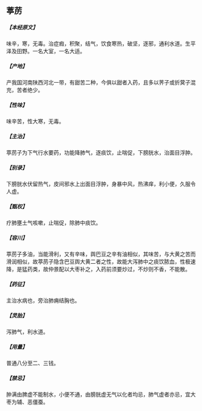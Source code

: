 ## 葶苈

##### 【本经原文】
味辛，寒，无毒。治症瘕，积聚，结气，饮食寒热，破坚，逐邪，通利水道。生平泽及田野。一名大室，一名大适。
##### 【产地】
产我国河南陕西河北一带，有甜苦二种，今俱以甜者入药，且多以荠子或折蓂子混充，苦者绝少。
##### 【性味】
味辛苦，性大寒，无毒。
##### 【主治】
葶苈子为下气行水要药，功能降肺气，逐痰饮，止喘促，下膀胱水，治面目浮肿。
##### 【别录】
下膀胱水伏留热气，皮间邪水上出面目浮肿，身暴中风，热沸痒，利小便，久服令人虚。
##### 【甄权】
疗肺壅土气咳嗽，止喘促，除肺中痰饮。
##### 【容川】
葶苈子多油，当能滑利，又有辛味，舆巴豆之辛有油相似，其味苦，与大黄之苦而滑润相似，故葶苈子隐含巴豆舆大黄二者之性，故能大泻肺中之痰饮脓血，性极速降，是猛药类，故仲景配以大枣补之，入药前须要炒过，不炒则不香，不能散。
##### 【药征】
主治水病也，旁治肺痈结胸也。
##### 【灵胎】
泻肺气，利水道。
##### 【用量】
普通八分至二、三钱。
##### 【禁忌】
肿满由脾虚不能制水，小便不通，由膀胱虚无气以化者均忌，肺气虚者亦忌，宜大枣为辅、恶僵蚕。